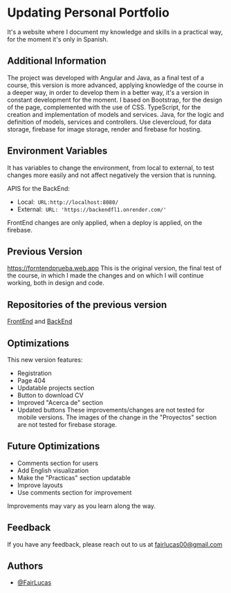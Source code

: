 # Updating Personal Portfolio

It's a website where I document my knowledge and skills in a practical way, for the moment it's only in Spanish.


## Additional Information

The project was developed with Angular and Java, as a final test of a course, this version is more advanced, applying knowledge of the course in a deeper way, in order to develop them in a better way, it's a version in constant development for the moment.
I based on Bootstrap, for the design of the page, complemented with the use of CSS.
TypeScript, for the creation and implementation of models and services.
Java, for the logic and definition of models, services and controllers.
Use clevercloud, for data storage, firebase for image storage, render and firebase for hosting.

## Environment Variables

It has variables to change the environment, from local to external, to test changes more easily and not affect negatively the version that is running.

APIS for the BackEnd:
- Local:` URL:http://localhost:8080/`
-  External:` URL: 'https://backendfl1.onrender.com/'`

FrontEnd changes are only applied, when a deploy is applied, on the firebase.


## Previous Version

https://forntendprueba.web.app This is the original version, the final test of the course, in which I made the changes and on which I will continue working, both in design and code.


## Repositories of the previous version

[FrontEnd](https://github.com/LucasEsca/Portfolio-FrontEnd) and
[BackEnd](https://github.com/LucasEsca/Portfolio-BackEnd)


## Optimizations

This new version features:
- Registration
- Page 404
- Updatable projects section
- Button to download CV
- Improved "Acerca de" section
- Updated buttons
These improvements/changes are not tested for mobile versions.
The images of the change in the "Proyectos" section are not tested for firebase storage.

## Future Optimizations

- Comments section for users
- Add English visualization
- Make the "Practicas" section updatable
- Improve layouts
- Use comments section for improvement

Improvements may vary as you learn along the way.


## Feedback

If you have any feedback, please reach out to us at fairlucas00@gmail.com

## Authors

- [@FairLucas](https://github.com/LucasEsca)
